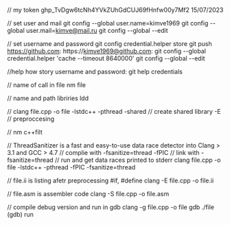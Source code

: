 // my token
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	15/07/2023

// set user and mail
git config --global user.name=kimve1969
git config --global user.mail=kimve@mail.ru
git config --global --edit


// set username and password
git config credential.helper store
git push
https://github.com: <username>
https://kimve1969@github.com: <password>
git config --global credential.helper 'cache --timeout 8640000'
git config --global --edit


//help how story username and password:
git help credentials

// name of call in file
nm file

// name and path libriries
ldd <file>

//
clang file.cpp -o file -lstdc++ -pthread
-shared // create shared library
-E // preproccesing

// 
nm <file>
c++filt <simbol from file>

// ThreadSanitizer is a fast and easy-to-use data race detector into Clang > 3.1 and GCC > 4.7
// complie with -fsanitize=thread -fPIC
// link with -fsanitize=thread
// run and get data races printed to stderr
clang file.cpp -o file -lstdc++ -pthread -fPIC -fsanitize=thread

// file.ii is listing afetr preprocessing #if, #define 
clang -E file.cpp -o file.ii

// file.asm is assembler code
clang -S file.cpp -o file.asm

// compile debug version and run in gdb
clang -g file.cpp -o file
gdb ./file
(gdb) run